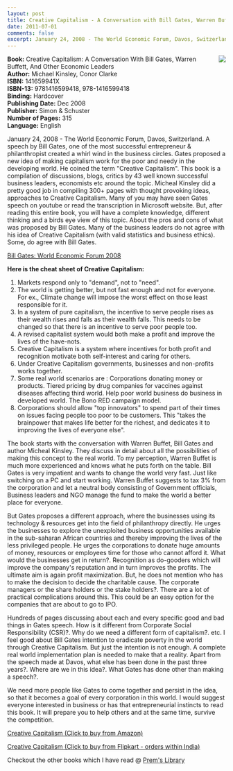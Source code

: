 ```yaml
---
layout: post
title: Creative Capitalism - A Conversation with Bill Gates, Warren Buffett, and Other Economic Leaders
date: 2011-07-01
comments: false
excerpt: January 24, 2008 - The World Economic Forum, Davos, Switzerland. A speech by Bill Gates, one of the most successful entrepreneur & philanthropist created a whirl wind in the business circles. Gates proposed a new idea of making capitalism work for the poor and needy in the developing world. He coined the term "Creative Capitalism". This book is a compilation of discussions, blogs, critics by 43 well known successful business leaders, economists etc around the topic. Micheal Kinsley did a pretty good job in compiling 300+ pages with thought provoking ideas, approaches to Creative Capitalism. Many of you may have seen Gates speech on youtube or read the transcription in Microsoft website. But, after reading this entire book, you will have a complete knowledge, different thinking and a birds eye view of this topic. About the pros and cons of what was proposed by Bill Gates. Many of the business leaders do not agree with his idea of Creative Capitalism (with valid statistics and business ethics). Some, do agree with Bill Gates.
---
```


<img style="clear: right; float: right; margin-bottom: 1em; margin-left: 1em;" 
src="{{site.url}}/img/creative-capitalism-michael-kinsley.jpg"/>   

**Book:** Creative Capitalism: A Conversation With Bill Gates, Warren Buffett, And Other Economic Leaders  
**Author:** Michael Kinsley, Conor Clarke  
**ISBN:** 141659941X  
**ISBN-13:** 9781416599418, 978-1416599418  
**Binding:** Hardcover  
**Publishing Date:** Dec 2008  
**Publisher:** Simon & Schuster  
**Number of Pages:** 315  
**Language:** English  
  
January 24, 2008 - The World Economic Forum, Davos, Switzerland. A speech by Bill Gates, one of the most successful entrepreneur & philanthropist created a whirl wind in the business circles. Gates proposed a new idea of making capitalism work for the poor and needy in the developing world. He coined the term "Creative Capitalism". This book is a compilation of discussions, blogs, critics by 43 well known successful business leaders, economists etc around the topic. Micheal Kinsley did a pretty good job in compiling 300+ pages with thought provoking ideas, approaches to Creative Capitalism. Many of you may have seen Gates speech on youtube or read the transcription in Microsoft website. But, after reading this entire book, you will have a complete knowledge, different thinking and a birds eye view of this topic. About the pros and cons of what was proposed by Bill Gates. Many of the business leaders do not agree with his idea of Creative Capitalism (with valid statistics and business ethics). Some, do agree with Bill Gates.  
  
[Bill Gates: World Economic Forum 2008](http://www.microsoft.com/presspass/exec/billg/speeches/2008/01-24wefdavos.mspx)  
  
**Here is the cheat sheet of Creative Capitalism:**  

1. Markets respond only to "demand", not to "need".  
2. The world is getting better, but not fast enough and not for everyone. For ex., Climate change will impose the worst effect on those least responsible for it.  
3. In a system of pure capitalism, the incentive to serve people rises as their wealth rises and falls as their wealth falls. This needs to be changed so that there is an incentive to serve poor people too.  
4. A revised capitalist system would both make a profit and improve the lives of the have-nots.  
5. Creative Capitalism is a system where incentives for both profit and recognition motivate both self-interest and caring for others.  
6. Under Creative Capitalism governments, businesses and non-profits works together.  
7. Some real world scenarios are : Corporations donating money or products. Tiered pricing by drug companies for vaccines against diseases affecting third world. Help poor world business do business in developed world. The Bono RED campaign model.  
8. Corporations should allow "top innovators" to spend part of their times on issues facing people too poor to be customers. This "takes the brainpower that makes life better for the richest, and dedicates it to improving the lives of everyone else".  
  
The book starts with the conversation with Warren Buffet, Bill Gates and author Micheal Kinsley. They discuss in detail about all the possibilities of making this concept to the real world. To my perception, Warren Buffet is much more experienced and knows what he puts forth on the table. Bill Gates is very impatient and wants to change the world very fast. Just like switching on a PC and start working. Warren Buffet suggests to tax 3% from the corporation and let a neutral body consisting of Government officials, Business leaders and NGO manage the fund to make the world a better place for everyone.  
  
But Gates proposes a different approach, where the businesses using its technology & resources get into the field of philanthropy directly. He urges the businesses to explore the unexploited business opportunities available in the sub-saharan African countries and thereby improving the lives of the less privileged people. He urges the corporations to donate huge amounts of money, resources or employees time for those who cannot afford it. What would the businesses get in return?. Recognition as do-gooders which will improve the company's reputation and in turn improves the profits. The ultimate aim is again profit maximization. But, he does not mention who has to make the decision to decide the charitable cause. The corporate managers or the share holders or the stake holders?. There are a lot of practical complications around this. This could be an easy option for the companies that are about to go to IPO.  
  
Hundreds of pages discussing about each and every specific good and bad things in Gates speech. How is it different from Corporate Social Responsibility (CSR)?. Why do we need a different form of capitalism?. etc. I feel good about Bill Gates intention to eradicate poverty in the world through Creative Capitalism. But just the intention is not enough. A complete real world implementation plan is needed to make that a reality. Apart from the speech made at Davos, what else has been done in the past three years?. Where are we in this idea?. What Gates has done other than making a speech?.  
  
We need more people like Gates to come together and persist in the idea, so that it becomes a goal of every corporation in this world. I would suggest everyone interested in business or has that entrepreneurial instincts to read this book. It will prepare you to help others and at the same time, survive the competition.  
  
[Creative Capitalism (Click to buy from Amazon)](http://www.amazon.com/gp/product/1416599428/ref=as_li_qf_sp_asin_il_tl?ie=UTF8&tag=booiverea-20&linkCode=as2&camp=1789&creative=9325&creativeASIN=1416599428)  
  
[Creative Capitalism (Click to buy from Flipkart - orders within India)](http://www.flipkart.com/books/141659941x?affid=INPremkblo)  

Checkout the other books which I have read @ [Prem's Library](http://books.smileprem.com/)  

